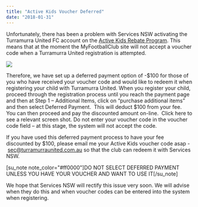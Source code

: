 ```yaml
---
title: "Active Kids Voucher Deferred"
date: "2018-01-31"
---
```


Unfortunately, there has been a problem with Services NSW activating the Turramurra United FC account on the [Active Kids Rebate Program](https://www.service.nsw.gov.au/transaction/apply-active-kids-voucher). This means that at the moment the MyFootballClub site will not accept a voucher code when a Turramurra United registration is attempted.

![](https://turramurraunited.com.au/wp-content/uploads/2018/02/active-kids-error-1024x298.gif)

Therefore, we have set up a deferred payment option of -$100 for those of you who have received your voucher code and would like to redeem it when registering your child with Turramurra United. When you register your child, proceed through the registration process until you reach the payment page and then at Step 1 – Additional Items, click on “purchase additional items” and then select Deferred Payment.  This will deduct $100 from your fee.  You can then proceed and pay the discounted amount on-line.  Click here to see a relevant screen shot. Do not enter your voucher code in the voucher code field – at this stage, the system will not accept the code.

If you have used this deferred payment process to have your fee discounted by $100, please email me your Active Kids voucher code asap - [sec@turramurraunited.com.au](mailto:sec@turramurraunited.com.au) so that the club can redeem it with Services NSW.

\[su\_note note\_color="#ff0000"\]DO NOT SELECT DEFERRED PAYMENT UNLESS YOU HAVE YOUR VOUCHER AND WANT TO USE IT\[/su\_note\]

We hope that Services NSW will rectify this issue very soon. We will advise when they do this and when voucher codes can be entered into the system when registering.
